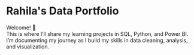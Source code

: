 # Rahila's Data Portfolio

Welcome! 👋  
This is where I’ll share my learning projects in SQL, Python, and Power BI.  
I’m documenting my journey as I build my skills in data cleaning, analysis, and visualization.
